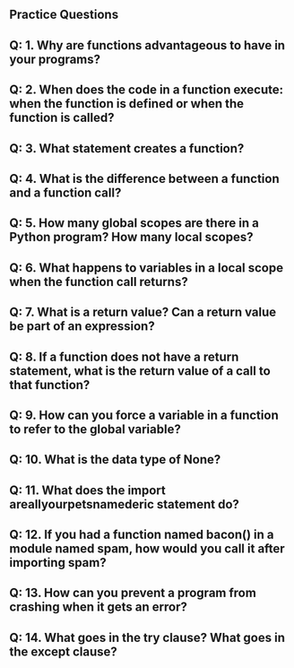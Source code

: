 ## Practice Questions

## Q: 1. Why are functions advantageous to have in your programs?

## Q: 2. When does the code in a function execute: when the function is defined or when the function is called?

## Q: 3. What statement creates a function?

## Q: 4. What is the difference between a function and a function call?

## Q: 5. How many global scopes are there in a Python program? How many local scopes?

## Q: 6. What happens to variables in a local scope when the function call returns?

## Q: 7. What is a return value? Can a return value be part of an expression?

## Q: 8. If a function does not have a return statement, what is the return value of a call to that function?

## Q: 9. How can you force a variable in a function to refer to the global variable?

## Q: 10. What is the data type of None?

## Q: 11. What does the import areallyourpetsnamederic statement do?

## Q: 12. If you had a function named bacon() in a module named spam, how would you call it after importing spam?

## Q: 13. How can you prevent a program from crashing when it gets an error?

## Q: 14. What goes in the try clause? What goes in the except clause?